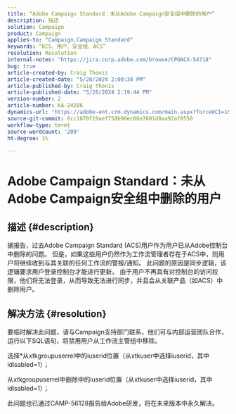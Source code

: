 ```yaml
---
title: “Adobe Campaign Standard：未从Adobe Campaign安全组中删除的用户”
description: 描述
solution: Campaign
product: Campaign
applies-to: "Campaign,Campaign Standard"
keywords: “KCS、用户、安全组、ACS”
resolution: Resolution
internal-notes: "https://jira.corp.adobe.com/browse/CPGNCX-54718"
bug: true
article-created-by: Craig Thonis
article-created-date: "5/28/2024 2:00:38 PM"
article-published-by: Craig Thonis
article-published-date: "5/28/2024 2:19:44 PM"
version-number: 2
article-number: KA-24286
dynamics-url: "https://adobe-ent.crm.dynamics.com/main.aspx?forceUCI=1&pagetype=entityrecord&etn=knowledgearticle&id=38ed8ea5-fa1c-ef11-840a-000d3a37816b"
source-git-commit: 6cc1870f19aef758b90ec08e7601d8aa92af0550
workflow-type: tm+mt
source-wordcount: '209'
ht-degree: 1%

---
```


# Adobe Campaign Standard：未从Adobe Campaign安全组中删除的用户

## 描述 {#description}


据报告，过去Adobe Campaign Standard (ACS)用户作为用户已从Adobe控制台中删除的问题。 但是，如果这些用户仍然作为工作流管理者存在于ACS中，则用户将继续收到与其关联的任何工作流的警报/通知。 此问题的原因是同步逻辑，该逻辑要求用户登录控制台才能进行更新。 由于用户不再具有对控制台的访问权限，他们将无法登录，从而导致无法进行同步，并且会从关联产品（如ACS）中删除用户。


## 解决方法 {#resolution}


要临时解决此问题，请与Campaign支持部门联系，他们可与内部运营团队合作，运行以下SQL语句，将禁用用户从工作流主管组中移除。

选择\*从xtkgroupuserrel中的iuserid位置（从xtkuser中选择iuserid，其中idisabled=1）；

从xtkgroupuserrel中删除中的iuserid位置（从xtkuser中选择iuserid，其中idisabled=1）；

此问题也已通过CAMP-56128报告给Adobe研发，将在未来版本中永久解决。
